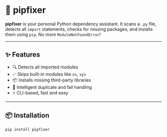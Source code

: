 # 🔧 pipfixer

**pipfixer** is your personal Python dependency assistant. It scans a `.py` file, detects all `import` statements, checks for missing packages, and installs them using `pip`. No more `ModuleNotFoundError`!

---

## ✨ Features

- 🔍 Detects all imported modules
- ✅ Skips built-in modules like `os`, `sys`
- 📦 Installs missing third-party libraries
- 🧠 Intelligent duplicate and fail handling
- ⚡ CLI-based, fast and easy

---

## 📦 Installation

```bash
pip install pipfixer
